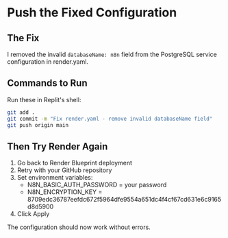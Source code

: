 # Push the Fixed Configuration

## The Fix
I removed the invalid `databaseName: n8n` field from the PostgreSQL service configuration in render.yaml.

## Commands to Run
Run these in Replit's shell:

```bash
git add .
git commit -m "Fix render.yaml - remove invalid databaseName field"
git push origin main
```

## Then Try Render Again
1. Go back to Render Blueprint deployment
2. Retry with your GitHub repository
3. Set environment variables:
   - N8N_BASIC_AUTH_PASSWORD = your password
   - N8N_ENCRYPTION_KEY = 8709edc36787eefdc672f5964dfe9554a651dc4f4cf67cd631e6c9165d8d5900
4. Click Apply

The configuration should now work without errors.